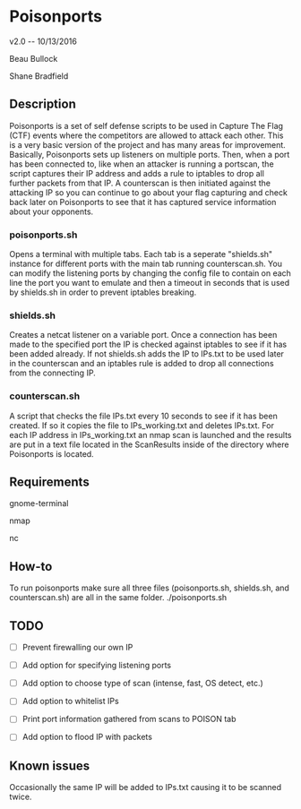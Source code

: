 # Poisonports

v2.0 -- 10/13/2016

Beau Bullock

Shane Bradfield
				 				
## Description

Poisonports is a set of self defense scripts to be used in Capture The Flag (CTF) events where the competitors are allowed to attack each other. This is a very basic version of the project and has many areas for improvement. Basically, Poisonports sets up listeners on multiple ports. Then, when a port has been connected to, like when an attacker is running a portscan, the script captures their IP address and adds a rule to iptables to drop all further packets from that IP. A counterscan is then initiated against the attacking IP so you can continue to go about your flag capturing and check back later on Poisonports to see that it has captured service information about your opponents.

### poisonports.sh 
Opens a terminal with multiple tabs.  Each tab is a seperate "shields.sh" instance for different ports with the main tab running counterscan.sh. You can modify the listening ports by changing the config file to contain on each line the port you want to emulate and then a timeout in seconds that is used by shields.sh in order to prevent iptables breaking.

### shields.sh 
Creates a netcat listener on a variable port. Once a connection has been made to the specified port the IP is checked against iptables to see if it has been added already. If not shields.sh adds the IP to IPs.txt to be used later in the counterscan and an iptables rule is added to drop all connections from the connecting IP.

### counterscan.sh 
A script that checks the file IPs.txt every 10 seconds to see if it has been created. If so it copies the file to IPs_working.txt and deletes IPs.txt. For each IP address in IPs_working.txt an nmap scan is launched and the results are put in a text file located in the ScanResults inside of the directory where Poisonports is located.


## Requirements

gnome-terminal

nmap

nc

## How-to
To run poisonports make sure all three files (poisonports.sh, shields.sh, and counterscan.sh) are all in the same folder.
./poisonports.sh

## TODO
- [ ] Prevent firewalling our own IP

- [ ] Add option for specifying listening ports

- [ ] Add option to choose type of scan (intense, fast, OS detect, etc.)

- [ ] Add option to whitelist IPs

- [ ] Print port information gathered from scans to POISON tab 

- [ ] Add option to flood IP with packets

## Known issues
Occasionally the same IP will be added to IPs.txt causing it to be scanned twice.


